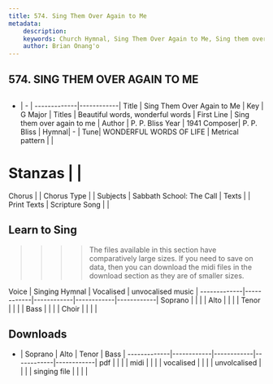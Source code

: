 ```yaml
---
title: 574. Sing Them Over Again to Me
metadata:
    description: 
    keywords: Church Hymnal, Sing Them Over Again to Me, Sing them over again to me , Beautiful words, wonderful words 
    author: Brian Onang'o
---
```



## 574. SING THEM OVER AGAIN TO ME

```txt

```

- |   -  |
-------------|------------|
Title | Sing Them Over Again to Me |
Key | G Major |
Titles | Beautiful words, wonderful words  |
First Line | Sing them over again to me  |
Author | P. P. Bliss
Year | 1941
Composer| P. P. Bliss |
Hymnal|  - |
Tune| WONDERFUL WORDS OF LIFE |
Metrical pattern | |
# Stanzas |  |
Chorus |  |
Chorus Type |  |
Subjects | Sabbath School: The Call |
Texts |  |
Print Texts | 
Scripture Song |  |
  
## Learn to Sing

>>>> The files available in this section have comparatively large sizes. If you need to save on data, then you can download the midi files in the download section as they are of smaller sizes.

Voice |  Singing Hymnal | Vocalised | unvocalised music |
-------------|------------|------------|------------|------------|
Soprano | | | |
Alto | | | |
Tenor | | | |
Bass | | | |
Choir | | | |

## Downloads

- |  Soprano | Alto | Tenor | Bass |
-------------|------------|------------|------------|------------|
pdf | | | |
midi | | | |
vocalised | | | |
unvolcalised | | | |
singing file | | | |
  